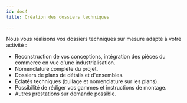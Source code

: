 ```yaml
---
id: doc4
title: Création des dossiers techniques

---
```

Nous vous réalisons vos dossiers techniques sur mesure adapté à votre activité :

* Reconstruction de vos conceptions, intégration des pièces du commerce en vue d'une industrialisation.
* Nomenclature complète du projet.
* Dossiers de plans de détails et d'ensembles.
* Éclatés techniques (bullage et nomenclature sur les plans).
* Possibilité de rédiger vos gammes et instructions de montage.
* Autres prestations sur demande possible.